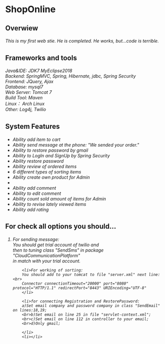 # ShopOnline

<h2>Overwiew</h2>
<h6>This is my first web stie. He is completed. He works, but...code is terrible.<h6>

<h2>Frameworks and tools</h2>

<h6>
    Java&IDE: JDK7 MyEclipse2018<br>
    Backend: SpringMVC, Spring, Hibernate, jdbc, Spring Security<br>
    Frontend: JQuery, Ajax <br>
    Database: mysql7<br>
    Web Server: Tomcat 7<br>
    Build Tool: Maven<br>
    Linux： Arch Linux<br>
    Other: Log4j, Twilio <br>
</h6>

<h2>System Features</h2>

<h6>
    <ul>
        <li>Ability add item to cart</li>
        <li>Ability send message at the phone: "We sended your order."</li>
        <li>Ability to restore password by gmail</li>
        <li>Ability to LogIn and SignUp by Spring Security</li>
        <li>Ability restore password</li>
        <li>Ability review of ordered items</li>
        <li>6 different types of sorting items</li>
        <li>Ability create own product for Admin</li>
        <li Ability edit own product for Admin</li>
        <li>Ability add comment</li>
        <li>Ability to edit comment</li>
        <li>Ability count sold amount of items for Admin</li>
        <li>Ability to revise lately viewed items</li>
        <li>Ability add rating</li>
        
    
   </ul>

</h6>

<h2>For check all options you should...</h2>

<h6>
    <ol>
        <li>For sending message:<br>
        You should get trial account of twilio and <br>then to tuning class "SendSms" in package "CloudCommunicationPlatform"<br>
        in match with your trial account.
        </li>
        
        <li>For working of sorting:
        You should add to your tomcat to file "server.xml" next line:<br>
        Connector connectionTimeout="20000" port="8080" protocol="HTTP/1.1" redirectPort="8443" URIEncoding="UTF-8"
        </li>
        
        <li>for connecting Registration and RestorePassword:
        a)Set email company and password company in class "SendEmail" on lines:18,19;
        <br>b)Set email on line 25 in file "servlet-context.xml";
        <br>c)Set email on line 112 in controller to your email;
        <br>d)Only gmail;
        
        </li>
        <li></li>
        
        
   </ol>
    
    
</h6>
    
    
    
    
    
    
    
    
    
    
    
    
    
    
    
    
    
